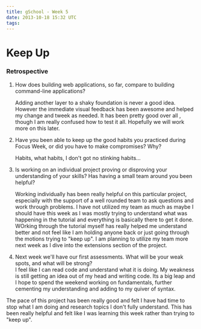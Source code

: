 ```yaml
---
title: gSchool - Week 5
date: 2013-10-18 15:32 UTC
tags:
---
```


<H1><b> Keep Up </b></H1>

<H3><b> Retrospective </b></H3>

<ol>

<li>How does building web applications, so far, compare to building command-line applications?</li>

Adding another layer to a shaky foundation is never a good idea.  However the immediate visual feedback has been awesome and helped my change and tweek as needed.  It has been pretty good over all , though I am really confused how to test it all.  Hopefully we will work more on this later.

<li>Have you been able to keep up the good habits you practiced during Focus Week, or did you have to make compromises? Why?</li>

Habits, what habits, I don't got no stinking habits...

<li>Is working on an individual project proving or disproving your understanding of your skills? Has having a small team around you been helpful?</li>

Working individually has been really helpful on this particular project, especially with the support of a well rounded team to ask questions and work through problems.  I have not utilized my team as much as maybe I should have this week as I was mostly trying to understand what was happening in the tutorial and everything is basically there to get it done. WOrking through the tutorial myself has really helped me understand better and not feel like I am holding anyone back or just going through the motions trying to "keep up". I am planning to utilize my team more next week as I dive into the extensions section of the project.

<li>Next week we'll have our first assessments. What will be your weak spots, and what will be strong?</li>
I feel like I can read code and understand what it is doing.  My weakness is still getting an idea out of my head and writing code.  Its a big leap and I hope to spend the weekend working on fundamentals, further cementing my understanding and adding to my quiver of syntax.
</ol>

The pace of this project has been really good and felt I have had time to stop what I am doing and research topics I don't fully understand.  This has been really helpful and felt like I was learning this week rather than trying to "keep up".
